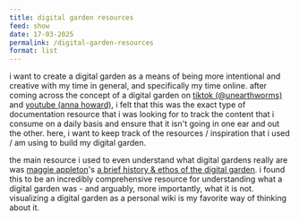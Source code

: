 ```yaml
---
title: digital garden resources
feed: show
date: 17-03-2025
permalink: /digital-garden-resources
format: list
---
```

i want to create a digital garden as a means of being more intentional and creative with my time in general, and specifically my time online. after coming across the concept of a digital garden on [tiktok (@unearthworms)](https://www.tiktok.com/t/ZP82mdsx5/) and [youtube (anna howard)](https://youtu.be/0tY7Z53QJo8?si=kQyEIpcKgLDhe-n7), i felt that this was the exact type of documentation resource that i was looking for to track the content that i consume on a daily basis and ensure that it isn't going in one ear and out the other. here, i want to keep track of the resources / inspiration that i used / am using to build my digital garden.

the main resource i used to even understand what digital gardens really are was [maggie appleton](https://maggieappleton.com/about)'s [a brief history & ethos of the digital garden](https://maggieappleton.com/garden-history). i found this to be an incredibly comprehensive resource for understanding what a digital garden was - and arguably, more importantly, what it is not. visualizing a digital garden as a personal wiki is my favorite way of thinking about it.